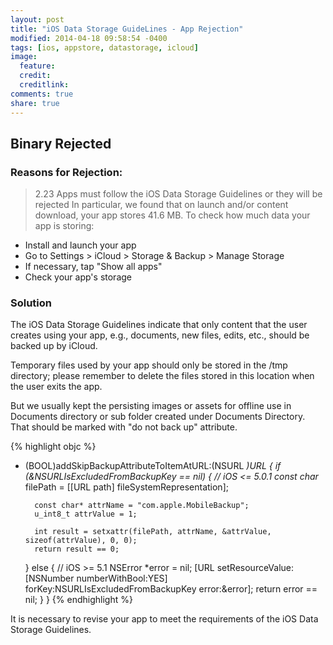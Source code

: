 ```yaml
---
layout: post
title: "iOS Data Storage GuideLines - App Rejection"
modified: 2014-04-18 09:58:54 -0400
tags: [ios, appstore, datastorage, icloud]
image:
  feature: 
  credit: 
  creditlink: 
comments: true
share: true 
---
```


## Binary Rejected  

### Reasons for Rejection:

> 2.23 Apps must follow the iOS Data Storage Guidelines or they will be rejected
In particular, we found that on launch and/or content download, your app
stores 41.6 MB. To check how much data your app is storing:


- Install and launch your app
- Go to Settings > iCloud > Storage & Backup > Manage Storage 
- If necessary, tap "Show all apps"
- Check your app's storage

### Solution

The iOS Data Storage Guidelines indicate that only content that the user
creates using your app, e.g., documents, new files, edits, etc., should
be backed up by iCloud.

Temporary files used by your app should only be stored in the /tmp directory; please remember to delete the files stored in this location when the user exits the app.

But we usually kept the persisting images or assets for offline use in Documents directory or  sub folder created under Documents Directory. That should be marked with "do not back up" attribute. 

{% highlight objc %}
- (BOOL)addSkipBackupAttributeToItemAtURL:(NSURL *)URL
{
    if (&NSURLIsExcludedFromBackupKey == nil) { // iOS <= 5.0.1
        const char* filePath = [[URL path] fileSystemRepresentation];
        
        const char* attrName = "com.apple.MobileBackup";
        u_int8_t attrValue = 1;
        
        int result = setxattr(filePath, attrName, &attrValue, sizeof(attrValue), 0, 0);
        return result == 0;
    } else { // iOS >= 5.1
        NSError *error = nil;
        [URL setResourceValue:[NSNumber numberWithBool:YES] forKey:NSURLIsExcludedFromBackupKey error:&error];
        return error == nil;
    }
}
{% endhighlight %}

It is necessary to revise your app to meet the requirements of the iOS Data Storage Guidelines.